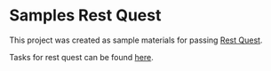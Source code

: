 # Samples  Rest Quest
This project was created as sample materials for passing [Rest Quest](https://bitbucket.org/Roman-Ugolnikov/rest-quest).

Tasks for rest quest can be found [here](https://bitbucket.org/Roman-Ugolnikov/rest-quest/raw/b2921d40c35296a1cf717d08c33d68226b734cee/Tasks.doc).
